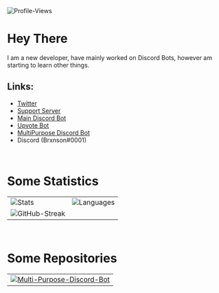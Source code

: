 <img alt="Profile-Views" src="https://komarev.com/ghpvc/?username=brxnson&color=00dcff" />

# Hey There

I am a new developer, have mainly worked on Discord Bots, however am starting to learn other things.

## Links:

- [Twitter](https://twitter.com/Brxnsonn)
- [Support Server](https://discord.gg/com/uqYDgYwwJW)
- [Main Discord Bot](https://discord.com/api/oauth2/authorize?client_id=810650843614412830&permissions=8&scope=bot)
- [Upvote Bot](https://top.gg/bot/810650843614412830)
- [MultiPurpose Discord Bot](https://github.com/brxnson/Multi-Purpose-Discord-Bot)
- Discord (Brxnson#0001)

<br>

# Some Statistics

<table>
    <tr>
        <td>
        <img src="https://github-readme-stats.vercel.app/api?username=brxnson&count_private=true&show_icons=true&theme=highcontrast" alt="Stats">
        </td>
        <td>
        <img src="https://github-readme-stats.vercel.app/api/top-langs/?username=brxnson&layout=compact&theme=highcontrast" alt="Languages">
        </td>
    </tr>
    <tr>
        <td>
        <img src="https://github-readme-streak-stats.herokuapp.com/?user=brxnson&theme=highcontrast" alt="GitHub-Streak">
        </td>
    </tr>
</table>

<br>

# Some Repositories

<table>
    <tr>
        <td>
            <a href="https://github.com/brxnson/Multi-Purpose-Discord-Bot">
                <img src="https://github-readme-stats.vercel.app/api/pin/?username=brxnson&repo=Multi-Purpose-Discord-Bot&theme=highcontrast" alt="Multi-Purpose-Discord-Bot">
            </a>
        </td>
</table>
